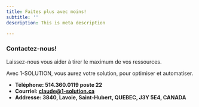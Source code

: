 ```yaml
---
title: Faites plus avec moins!
subtitle: ''
description: This is meta description

---
```

### Contactez-nous!

Laissez-nous vous aider à tirer le maximum de vos ressources.

Avec 1-SOLUTION, vous aurez votre solution, pour optimiser et automatiser.

* **Téléphone: 514.360.0119 poste 22**
* **Courriel: claude@1-solution.ca**
* **Addresse: 3840, Lavoie, Saint-Hubert, QUEBEC, J3Y 5E4, CANADA**